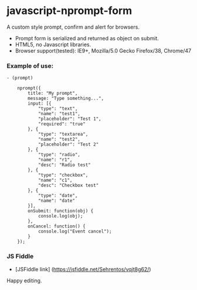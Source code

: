 javascript-nprompt-form
======================

A custom style prompt, confirm and alert for browsers.

 - Prompt form is serialized and returned as object on submit.
 - HTML5, no Javascript libraries.
 - Browser support(tested): IE9+, Mozilla/5.0 Gecko Firefox/38, Chrome/47

### Example of use:
	- (prompt)

		nprompt({
			title: "My prompt",
			message: "Type something...",
			input: [{
				"type": "text",
				"name": "test1",
				"placeholder": "Test 1",
				"required": "true"
			}, {
				"type": "textarea",
				"name": "test2",
				"placeholder": "Test 2"
			}, {
				"type": "radio",
				"name": "r1",
				"desc": "Radio test"
			}, {
				"type": "checkbox",
				"name": "c1",
				"desc": "Checkbox test"
			}, {
				"type": "date",
				"name": "date"
			}],
			onSubmit: function(obj) {
				console.log(obj);
			},
			onCancel: function() {
				console.log("Event cancel");
			}
		});


### JS Fiddle
 - [JSFiddle link] (https://jsfiddle.net/Sehrentos/vqjt8g62/)

Happy editing.